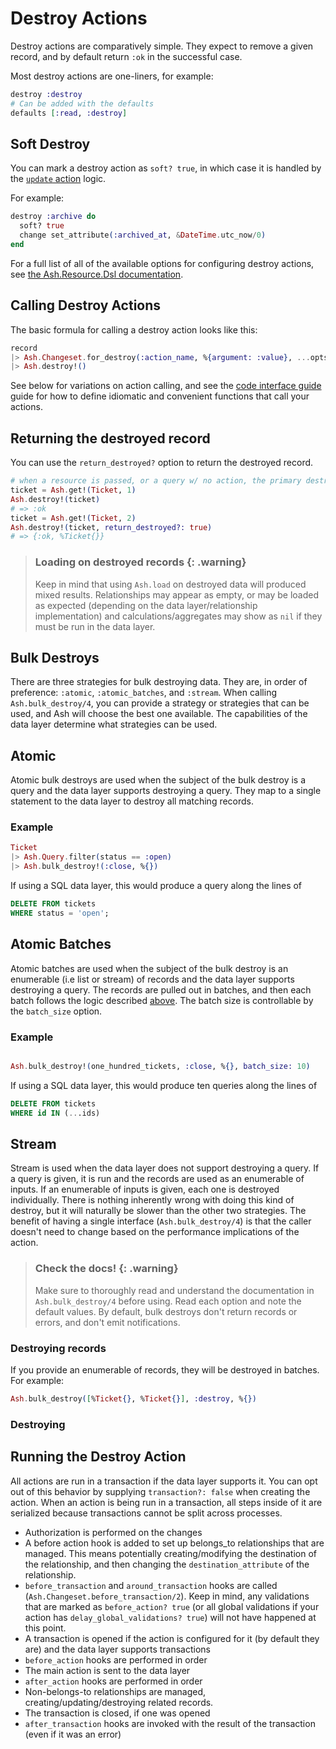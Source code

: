 # Destroy Actions

Destroy actions are comparatively simple. They expect to remove a given record, and by default return `:ok` in the successful case.

Most destroy actions are one-liners, for example:

```elixir
destroy :destroy
# Can be added with the defaults
defaults [:read, :destroy]
```

## Soft Destroy

You can mark a destroy action as `soft? true`, in which case it is handled by the [`update` action](/documentation/topics/actions/update-actions.md) logic.

For example:

```elixir
destroy :archive do
  soft? true
  change set_attribute(:archived_at, &DateTime.utc_now/0)
end
```

For a full list of all of the available options for configuring destroy actions, see [the Ash.Resource.Dsl documentation](dsl-ash-resource.html#actions-destroy).

## Calling Destroy Actions

The basic formula for calling a destroy action looks like this:

```elixir
record
|> Ash.Changeset.for_destroy(:action_name, %{argument: :value}, ...opts)
|> Ash.destroy!()
```

See below for variations on action calling, and see the [code interface guide](/documentation/topics/code-interfaces.md) guide for how to
define idiomatic and convenient functions that call your actions.

## Returning the destroyed record

You can use the `return_destroyed?` option to return the destroyed record.

```elixir
# when a resource is passed, or a query w/ no action, the primary destroy action is used.
ticket = Ash.get!(Ticket, 1)
Ash.destroy!(ticket)
# => :ok
ticket = Ash.get!(Ticket, 2)
Ash.destroy!(ticket, return_destroyed?: true)
# => {:ok, %Ticket{}}
```

> ### Loading on destroyed records {: .warning}
>
> Keep in mind that using `Ash.load` on destroyed data will produced mixed results. Relationships may appear as empty, or may be loaded as expected (depending on the data layer/relationship implementation) and calculations/aggregates may show as `nil` if they must be run in the data layer.

## Bulk Destroys

There are three strategies for bulk destroying data. They are, in order of preference: `:atomic`, `:atomic_batches`, and `:stream`. When calling `Ash.bulk_destroy/4`, you can provide a strategy or strategies that can be used, and Ash will choose the best one available. The capabilities of the data layer determine what strategies can be used.

## Atomic

Atomic bulk destroys are used when the subject of the bulk destroy is a query and the data layer supports destroying a query. They map to a single statement to the data layer to destroy all matching records.

### Example

```elixir
Ticket
|> Ash.Query.filter(status == :open)
|> Ash.bulk_destroy!(:close, %{})
```

If using a SQL data layer, this would produce a query along the lines of

```sql
DELETE FROM tickets
WHERE status = 'open';
```

## Atomic Batches

Atomic batches are used when the subject of the bulk destroy is an enumerable (i.e list or stream) of records and the data layer supports destroying a query. The records are pulled out in batches, and then each batch follows the logic described [above](#atomic). The batch size is controllable by the `batch_size` option.

### Example

```elixir

Ash.bulk_destroy!(one_hundred_tickets, :close, %{}, batch_size: 10)
```

If using a SQL data layer, this would produce ten queries along the lines of

```sql
DELETE FROM tickets
WHERE id IN (...ids)
```

## Stream

Stream is used when the data layer does not support destroying a query. If a query is given, it is run and the records are used as an enumerable of inputs. If an enumerable of inputs is given, each one is destroyed individually. There is nothing inherently wrong with doing this kind of destroy, but it will naturally be slower than the other two strategies.
The benefit of having a single interface (`Ash.bulk_destroy/4`) is that the caller doesn't need to change based on the performance implications of the action.

> ### Check the docs! {: .warning}
>
> Make sure to thoroughly read and understand the documentation in `Ash.bulk_destroy/4` before using. Read each option and note the default values. By default, bulk destroys don't return records or errors, and don't emit notifications.

### Destroying records

If you provide an enumerable of records, they will be destroyed in batches. For example:

```elixir
Ash.bulk_destroy([%Ticket{}, %Ticket{}], :destroy, %{})
```

### Destroying

## Running the Destroy Action

All actions are run in a transaction if the data layer supports it. You can opt out of this behavior by supplying `transaction?: false` when creating the action. When an action is being run in a transaction, all steps inside of it are serialized because transactions cannot be split across processes.

- Authorization is performed on the changes
- A before action hook is added to set up belongs_to relationships that are managed. This means potentially creating/modifying the destination of the relationship, and then changing the `destination_attribute` of the relationship.
- `before_transaction` and `around_transaction` hooks are called (`Ash.Changeset.before_transaction/2`). Keep in mind, any validations that are marked as `before_action? true` (or all global validations if your action has `delay_global_validations? true`) will not have happened at this point.
- A transaction is opened if the action is configured for it (by default they are) and the data layer supports transactions
- `before_action` hooks are performed in order
- The main action is sent to the data layer
- `after_action` hooks are performed in order
- Non-belongs-to relationships are managed, creating/updating/destroying related records.
- The transaction is closed, if one was opened
- `after_transaction` hooks are invoked with the result of the transaction (even if it was an error)
